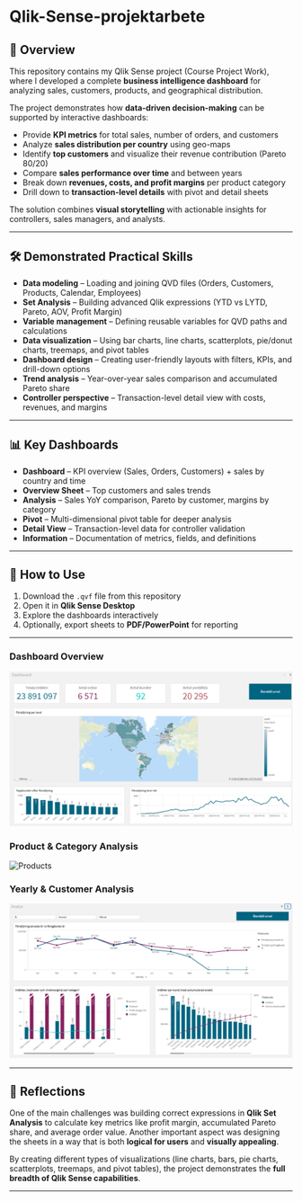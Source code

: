 # Qlik-Sense-projektarbete

## 📌 Overview  
This repository contains my Qlik Sense project (Course Project Work), where I developed a complete **business intelligence dashboard** for analyzing sales, customers, products, and geographical distribution.  

The project demonstrates how **data-driven decision-making** can be supported by interactive dashboards:  
- Provide **KPI metrics** for total sales, number of orders, and customers  
- Analyze **sales distribution per country** using geo-maps  
- Identify **top customers** and visualize their revenue contribution (Pareto 80/20)  
- Compare **sales performance over time** and between years  
- Break down **revenues, costs, and profit margins** per product category  
- Drill down to **transaction-level details** with pivot and detail sheets  

The solution combines **visual storytelling** with actionable insights for controllers, sales managers, and analysts.  

---

## 🛠 Demonstrated Practical Skills  

- **Data modeling** – Loading and joining QVD files (Orders, Customers, Products, Calendar, Employees)  
- **Set Analysis** – Building advanced Qlik expressions (YTD vs LYTD, Pareto, AOV, Profit Margin)  
- **Variable management** – Defining reusable variables for QVD paths and calculations  
- **Data visualization** – Using bar charts, line charts, scatterplots, pie/donut charts, treemaps, and pivot tables  
- **Dashboard design** – Creating user-friendly layouts with filters, KPIs, and drill-down options  
- **Trend analysis** – Year-over-year sales comparison and accumulated Pareto share  
- **Controller perspective** – Transaction-level detail view with costs, revenues, and margins  

---

## 📊 Key Dashboards  

- **Dashboard** – KPI overview (Sales, Orders, Customers) + sales by country and time  
- **Overview Sheet** – Top customers and sales trends  
- **Analysis** – Sales YoY comparison, Pareto by customer, margins by category  
- **Pivot** – Multi-dimensional pivot table for deeper analysis  
- **Detail View** – Transaction-level data for controller validation  
- **Information** – Documentation of metrics, fields, and definitions  

---

## 🚀 How to Use  

1. Download the `.qvf` file from this repository  
2. Open it in **Qlik Sense Desktop**  
3. Explore the dashboards interactively  
4. Optionally, export sheets to **PDF/PowerPoint** for reporting  

---

### Dashboard Overview
![Dashboard](Dashbord.png)

### Product & Category Analysis
![Products](Översiktsflik.png)

### Yearly & Customer Analysis
![Analysis](Analys.png)
 

---

## 📌 Reflections  

One of the main challenges was building correct expressions in **Qlik Set Analysis** to calculate key metrics like profit margin, accumulated Pareto share, and average order value. Another important aspect was designing the sheets in a way that is both **logical for users** and **visually appealing**.  

By creating different types of visualizations (line charts, bars, pie charts, scatterplots, treemaps, and pivot tables), the project demonstrates the **full breadth of Qlik Sense capabilities**.  

---
